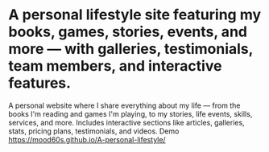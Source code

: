 # A personal lifestyle site featuring my books, games, stories, events, and more — with galleries, testimonials, team members, and interactive features.
A personal website where I share everything about my life — from the books I'm reading and games I'm playing, to my stories, life events, skills, services, and more. Includes interactive sections like articles, galleries, stats, pricing plans, testimonials, and videos. 
Demo https://mood60s.github.io/A-personal-lifestyle/
